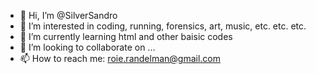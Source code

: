 - 👋 Hi, I’m @SilverSandro
- 👀 I’m interested in coding, running, forensics, art, music, etc. etc. etc.
- 🌱 I’m currently learning html and other baisic codes
- 💞️ I’m looking to collaborate on ...
- 📫 How to reach me: roie.randelman@gmail.com

<!---
SilverSandro/SilverSandro is a ✨ special ✨ repository because its `README.md` (this file) appears on your GitHub profile.
You can click the Preview link to take a look at your changes.
--->
